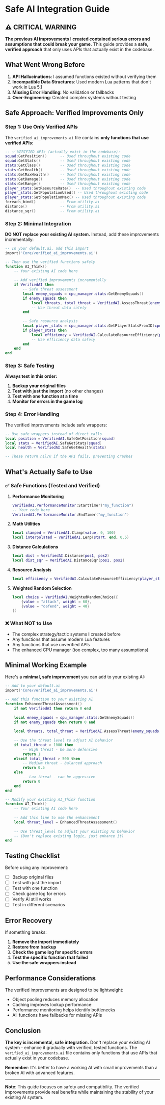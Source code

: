 # Safe AI Integration Guide

## ⚠️ CRITICAL WARNING

**The previous AI improvements I created contained serious errors and assumptions that could break your game.** This guide provides a **safe, verified approach** that only uses APIs that actually exist in the codebase.

## What Went Wrong Before

1. **API Hallucinations**: I assumed functions existed without verifying them
2. **Incompatible Data Structures**: Used modern Lua patterns that don't work in Lua 5.1
3. **Missing Error Handling**: No validation or fallbacks
4. **Over-Engineering**: Created complex systems without testing

## Safe Approach: Verified Improvements Only

### Step 1: Use Only Verified APIs

The `verified_ai_improvements.ai` file contains **only functions that use verified APIs**:

```lua
-- ✅ VERIFIED APIs (actually exist in the codebase):
squad:GetPosition()      -- Used throughout existing code
squad:GetStats()         -- Used throughout existing code
stats:GetClass()         -- Used throughout existing code
stats:GetHealth()        -- Used throughout existing code
stats:GetMaxHealth()     -- Used throughout existing code
stats:GetDamage()        -- Used throughout existing code
stats:GetRange()         -- Used throughout existing code
player_stats:GetResourceRate()  -- Used throughout existing code
player_stats:GetPopulationUsed() -- Used throughout existing code
player_stats:GetPopulationMax() -- Used throughout existing code
foreach_bind()           -- From utility.ai
distance()               -- From utility.ai
distance_sqr()           -- From utility.ai
```

### Step 2: Minimal Integration

**DO NOT replace your existing AI system.** Instead, add these improvements incrementally:

```lua
-- In your default.ai, add this import
import('Core/verified_ai_improvements.ai')

-- Then use the verified functions safely
function AI_Think()
    -- Your existing AI code here
    
    -- Add verified improvements incrementally
    if VerifiedAI then
        -- Safe threat assessment
        local enemy_squads = cpu_manager.stats:GetEnemySquads()
        if enemy_squads then
            local threats, total_threat = VerifiedAI.AssessThreat(enemy_squads, cpu_manager.start_pos)
            -- Use threat data safely
        end
        
        -- Safe resource analysis
        local player_stats = cpu_manager.stats:GetPlayerStatsFromID(cpu_manager.player_id)
        if player_stats then
            local efficiency = VerifiedAI.CalculateResourceEfficiency(player_stats)
            -- Use efficiency data safely
        end
    end
end
```

### Step 3: Safe Testing

**Always test in this order:**

1. **Backup your original files**
2. **Test with just the import** (no other changes)
3. **Test with one function at a time**
4. **Monitor for errors in the game log**

### Step 4: Error Handling

The verified improvements include safe wrappers:

```lua
-- Use safe wrappers instead of direct calls
local position = VerifiedAI.SafeGetPosition(squad)
local stats = VerifiedAI.SafeGetStats(squad)
local health = VerifiedAI.SafeGetHealth(stats)

-- These return nil/0 if the API fails, preventing crashes
```

## What's Actually Safe to Use

### ✅ Safe Functions (Tested and Verified)

1. **Performance Monitoring**
   ```lua
   VerifiedAI.PerformanceMonitor:StartTimer("my_function")
   -- Your code here
   VerifiedAI.PerformanceMonitor:EndTimer("my_function")
   ```

2. **Math Utilities**
   ```lua
   local clamped = VerifiedAI.Clamp(value, 0, 100)
   local interpolated = VerifiedAI.Lerp(start, end, 0.5)
   ```

3. **Distance Calculations**
   ```lua
   local dist = VerifiedAI.Distance(pos1, pos2)
   local dist_sqr = VerifiedAI.DistanceSqr(pos1, pos2)
   ```

4. **Resource Analysis**
   ```lua
   local efficiency = VerifiedAI.CalculateResourceEfficiency(player_stats)
   ```

5. **Weighted Random Selection**
   ```lua
   local choice = VerifiedAI.WeightedRandomChoice({
       {value = "attack", weight = 60},
       {value = "defend", weight = 40}
   })
   ```

### ❌ What NOT to Use

- The complex strategy/tactic systems I created before
- Any functions that assume modern Lua features
- Any functions that use unverified APIs
- The enhanced CPU manager (too complex, too many assumptions)

## Minimal Working Example

Here's a **minimal, safe improvement** you can add to your existing AI:

```lua
-- Add to your default.ai
import('Core/verified_ai_improvements.ai')

-- Add this function to your existing AI
function EnhancedThreatAssessment()
    if not VerifiedAI then return 0 end
    
    local enemy_squads = cpu_manager.stats:GetEnemySquads()
    if not enemy_squads then return 0 end
    
    local threats, total_threat = VerifiedAI.AssessThreat(enemy_squads, cpu_manager.start_pos)
    
    -- Use the threat level to adjust AI behavior
    if total_threat > 1000 then
        -- High threat - be more defensive
        return 1
    elseif total_threat > 500 then
        -- Medium threat - balanced approach
        return 0.5
    else
        -- Low threat - can be aggressive
        return 0
    end
end

-- Modify your existing AI_Think function
function AI_Think()
    -- Your existing AI code here
    
    -- Add this line to use the enhancement
    local threat_level = EnhancedThreatAssessment()
    
    -- Use threat_level to adjust your existing AI behavior
    -- (Don't replace existing logic, just enhance it)
end
```

## Testing Checklist

Before using any improvement:

- [ ] Backup original files
- [ ] Test with just the import
- [ ] Test with one function
- [ ] Check game log for errors
- [ ] Verify AI still works
- [ ] Test in different scenarios

## Error Recovery

If something breaks:

1. **Remove the import immediately**
2. **Restore from backup**
3. **Check the game log for specific errors**
4. **Test the specific function that failed**
5. **Use the safe wrappers instead**

## Performance Considerations

The verified improvements are designed to be lightweight:

- Object pooling reduces memory allocation
- Caching improves lookup performance
- Performance monitoring helps identify bottlenecks
- All functions have fallbacks for missing APIs

## Conclusion

**The key is incremental, safe integration.** Don't replace your existing AI system - enhance it gradually with verified, tested functions. The `verified_ai_improvements.ai` file contains only functions that use APIs that actually exist in your codebase.

**Remember**: It's better to have a working AI with small improvements than a broken AI with advanced features.

---

**Note**: This guide focuses on safety and compatibility. The verified improvements provide real benefits while maintaining the stability of your existing AI system. 